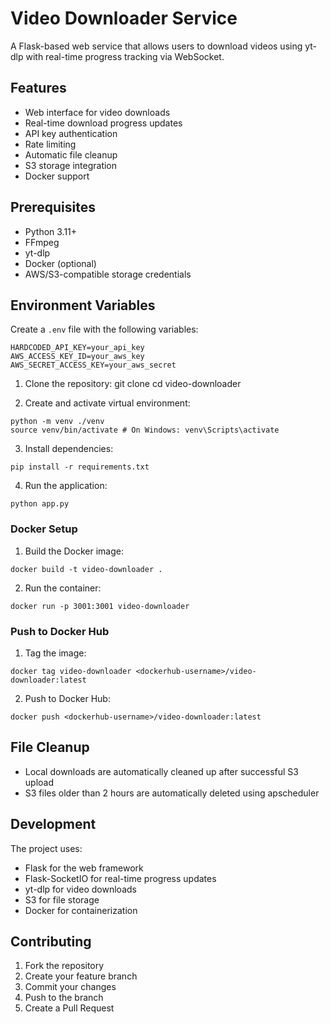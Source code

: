 # Video Downloader Service

A Flask-based web service that allows users to download videos using yt-dlp with real-time progress tracking via WebSocket.

## Features

- Web interface for video downloads
- Real-time download progress updates
- API key authentication
- Rate limiting
- Automatic file cleanup
- S3 storage integration
- Docker support

## Prerequisites

- Python 3.11+
- FFmpeg
- yt-dlp
- Docker (optional)
- AWS/S3-compatible storage credentials

## Environment Variables

Create a `.env` file with the following variables:

```
HARDCODED_API_KEY=your_api_key
AWS_ACCESS_KEY_ID=your_aws_key
AWS_SECRET_ACCESS_KEY=your_aws_secret
```

1. Clone the repository:
git clone <repository-url>
cd video-downloader

2. Create and activate virtual environment:

```
python -m venv ./venv
source venv/bin/activate # On Windows: venv\Scripts\activate
```

3. Install dependencies:

```
pip install -r requirements.txt
```

4. Run the application:
```
python app.py
```

### Docker Setup

1. Build the Docker image:
```
docker build -t video-downloader .
```

2. Run the container:
```
docker run -p 3001:3001 video-downloader
```

### Push to Docker Hub

1. Tag the image:
```
docker tag video-downloader <dockerhub-username>/video-downloader:latest
```

2. Push to Docker Hub:
```
docker push <dockerhub-username>/video-downloader:latest
```

## File Cleanup

- Local downloads are automatically cleaned up after successful S3 upload
- S3 files older than 2 hours are automatically deleted using apscheduler

## Development

The project uses:
- Flask for the web framework
- Flask-SocketIO for real-time progress updates
- yt-dlp for video downloads
- S3 for file storage
- Docker for containerization

## Contributing

1. Fork the repository
2. Create your feature branch
3. Commit your changes
4. Push to the branch
5. Create a Pull Request
